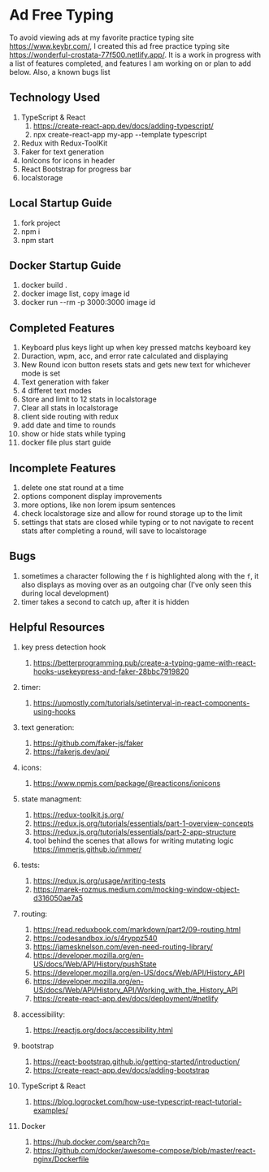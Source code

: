 # Ad Free Typing

To avoid viewing ads at my favorite practice typing site https://www.keybr.com/, I created this ad free practice typing site https://wonderful-crostata-77f500.netlify.app/. It is a work in progress with a list of features completed, and features I am working on or plan to add below. Also, a known bugs list

## Technology Used

1. TypeScript & React
    1. https://create-react-app.dev/docs/adding-typescript/
    2. npx create-react-app my-app --template typescript
2. Redux with Redux-ToolKit
3. Faker for text generation
4. IonIcons for icons in header
5. React Bootstrap for progress bar
6. localstorage

## Local Startup Guide

1. fork project
2. npm i
3. npm start

## Docker Startup Guide

1. docker build .
2. docker image list, copy image id
3. docker run --rm -p 3000:3000 image id

## Completed Features

1. Keyboard plus keys light up when key pressed matchs keyboard key
2. Duraction, wpm, acc, and error rate calculated and displaying
3. New Round icon button resets stats and gets new text for whichever mode is set
4. Text generation with faker
5. 4 differet text modes
6. Store and limit to 12 stats in localstorage
7. Clear all stats in localstorage
8. client side routing with redux
9. add date and time to rounds
10. show or hide stats while typing
11. docker file plus start guide

## Incomplete Features

1. delete one stat round at a time
2. options component display improvements
3. more options, like non lorem ipsum sentences
4. check localstorage size and allow for round storage up to the limit
5. settings that stats are closed while typing or to not navigate to recent stats after completing a round, will save to localstorage

## Bugs

1. sometimes a character following the `f` is highlighted along with the `f`, it also displays as moving over as an outgoing char (I've only seen this during local development)
2. timer takes a second to catch up, after it is hidden

## Helpful Resources

1. key press detection hook

    1. https://betterprogramming.pub/create-a-typing-game-with-react-hooks-usekeypress-and-faker-28bbc7919820

2. timer:

    1. https://upmostly.com/tutorials/setinterval-in-react-components-using-hooks

3. text generation:

    1. https://github.com/faker-js/faker
    2. https://fakerjs.dev/api/

4. icons:

    1. https://www.npmjs.com/package/@reacticons/ionicons

5. state managment:

    1. https://redux-toolkit.js.org/
    2. https://redux.js.org/tutorials/essentials/part-1-overview-concepts
    3. https://redux.js.org/tutorials/essentials/part-2-app-structure
    4. tool behind the scenes that allows for writing mutating logic https://immerjs.github.io/immer/

6. tests:

    1. https://redux.js.org/usage/writing-tests
    2. https://marek-rozmus.medium.com/mocking-window-object-d316050ae7a5

7. routing:

    1. https://read.reduxbook.com/markdown/part2/09-routing.html
    2. https://codesandbox.io/s/4ryppz540
    3. https://jamesknelson.com/even-need-routing-library/
    4. https://developer.mozilla.org/en-US/docs/Web/API/History/pushState
    5. https://developer.mozilla.org/en-US/docs/Web/API/History_API
    6. https://developer.mozilla.org/en-US/docs/Web/API/History_API/Working_with_the_History_API
    7. https://create-react-app.dev/docs/deployment/#netlify

8. accessibility:

    1. https://reactjs.org/docs/accessibility.html

9. bootstrap

    1. https://react-bootstrap.github.io/getting-started/introduction/
    2. https://create-react-app.dev/docs/adding-bootstrap

10. TypeScript & React

    1. https://blog.logrocket.com/how-use-typescript-react-tutorial-examples/

11. Docker
    1. https://hub.docker.com/search?q=
    2. https://github.com/docker/awesome-compose/blob/master/react-nginx/Dockerfile
